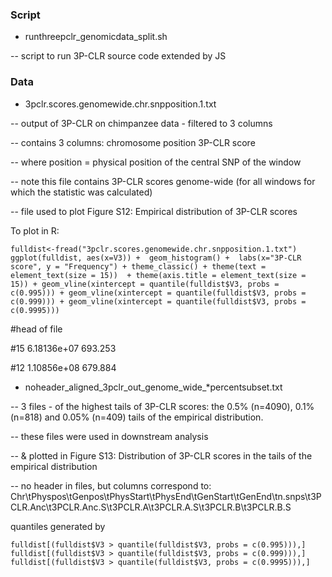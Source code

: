 ### Script

- runthreepclr_genomicdata_split.sh

-- script to run 3P-CLR source code extended by JS 

### Data

- 3pclr.scores.genomewide.chr.snpposition.1.txt

-- output of 3P-CLR on chimpanzee data - filtered to 3 columns

-- contains 3 columns: chromosome position 3P-CLR score

-- where position = physical position of the central SNP of the window

-- note this file contains 3P-CLR scores genome-wide (for all windows for which the statistic was calculated)

-- file used to plot Figure S12: Empirical distribution of 3P-CLR scores
  
To plot in R: 

```  
fulldist<-fread("3pclr.scores.genomewide.chr.snpposition.1.txt")
ggplot(fulldist, aes(x=V3)) +  geom_histogram() +  labs(x="3P-CLR score", y = "Frequency") + theme_classic() + theme(text = element_text(size = 15))  + theme(axis.title = element_text(size = 15)) + geom_vline(xintercept = quantile(fulldist$V3, probs = c(0.995))) + geom_vline(xintercept = quantile(fulldist$V3, probs = c(0.999))) + geom_vline(xintercept = quantile(fulldist$V3, probs = c(0.9995)))
 ```

#head of file

#15	6.18136e+07	693.253

#12	1.10856e+08	679.884

- noheader_aligned_3pclr_out_genome_wide_*percentsubset.txt

--  3 files - of the highest tails of 3P-CLR scores: the 0.5% (n=4090), 0.1% (n=818) and 0.05% (n=409) tails of the empirical distribution.

-- these files were used in downstream analysis

-- & plotted in Figure S13: Distribution of 3P-CLR scores in the tails of the empirical distribution

-- no header in files, but columns correspond to: Chr\tPhyspos\tGenpos\tPhysStart\tPhysEnd\tGenStart\tGenEnd\tn.snps\t3PCLR.Anc\t3PCLR.Anc.S\t3PCLR.A\t3PCLR.A.S\t3PCLR.B\t3PCLR.B.S

quantiles generated by
```
fulldist[(fulldist$V3 > quantile(fulldist$V3, probs = c(0.995))),]
fulldist[(fulldist$V3 > quantile(fulldist$V3, probs = c(0.999))),]
fulldist[(fulldist$V3 > quantile(fulldist$V3, probs = c(0.9995))),]
```
